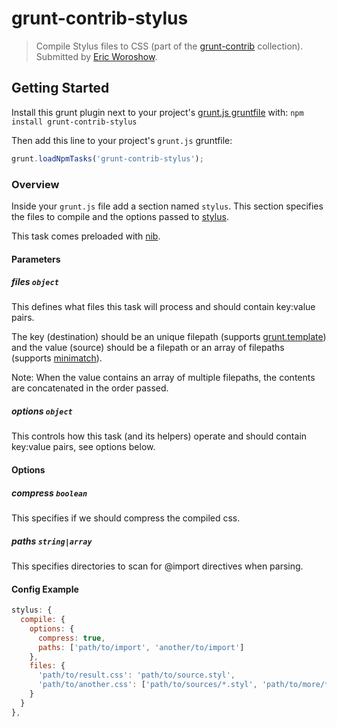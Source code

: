 # grunt-contrib-stylus
> Compile Stylus files to CSS (part of the [grunt-contrib](https://github.com/gruntjs/grunt-contrib) collection). Submitted by [Eric Woroshow](https://github.com/errcw).

## Getting Started
Install this grunt plugin next to your project's [grunt.js gruntfile][getting_started] with: `npm install grunt-contrib-stylus`

Then add this line to your project's `grunt.js` gruntfile:

```javascript
grunt.loadNpmTasks('grunt-contrib-stylus');
```

[grunt]: https://github.com/cowboy/grunt
[getting_started]: https://github.com/cowboy/grunt/blob/master/docs/getting_started.md

### Overview

Inside your `grunt.js` file add a section named `stylus`. This section specifies the files to compile and the options passed to [stylus](http://learnboost.github.com/stylus/).

This task comes preloaded with [nib](http://visionmedia.github.com/nib/).

#### Parameters

##### files ```object```

This defines what files this task will process and should contain key:value pairs.

The key (destination) should be an unique filepath (supports [grunt.template](https://github.com/cowboy/grunt/blob/master/docs/api_template.md)) and the value (source) should be a filepath or an array of filepaths (supports [minimatch](https://github.com/isaacs/minimatch)).

Note: When the value contains an array of multiple filepaths, the contents are concatenated in the order passed.

##### options ```object```

This controls how this task (and its helpers) operate and should contain key:value pairs, see options below.

#### Options

##### compress ```boolean```

This specifies if we should compress the compiled css.

##### paths ```string|array```

This specifies directories to scan for @import directives when parsing.

#### Config Example

``` javascript
stylus: {
  compile: {
    options: {
      compress: true,
      paths: ['path/to/import', 'another/to/import']
    },
    files: {
      'path/to/result.css': 'path/to/source.styl',
      'path/to/another.css': ['path/to/sources/*.styl', 'path/to/more/*.style'],
    }
  }
},
```
